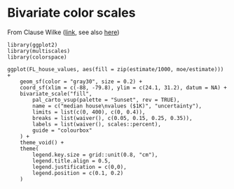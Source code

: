 # Bivariate color scales
From Clause Wilke ([link](https://twitter.com/ClausWilke/status/1013302530095411200), see also [here](https://github.com/clauswilke/multiscales))

```{.R}
library(ggplot2)
library(multiscales)
library(colorspace)

ggplot(FL_house_values, aes(fill = zip(estimate/1000, moe/estimate))) + 
    geom_sf(color = "gray30", size = 0.2) + 
    coord_sf(xlim = c(-88, -79.8), ylim = c(24.1, 31.2), datum = NA) +
    bivariate_scale("fill",
        pal_carto_vsup(palette = "Sunset", rev = TRUE),
        name = c("median house\nvalues ($1K)", "uncertainty"),
        limits = list(c(0, 400), c(0, 0.4)),
        breaks = list(waiver(), c(0.05, 0.15, 0.25, 0.35)),
        labels = list(waiver(), scales::percent),
        guide = "colourbox"
    ) +
    theme_void() +
    theme(
        legend.key.size = grid::unit(0.8, "cm"),
        legend.title.align = 0.5,
        legend.justification = c(0,0),
        legend.position = c(0.1, 0.2)
    )
```
